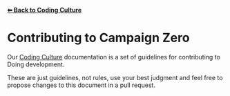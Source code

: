 **[⬅ Back to Coding Culture](README.md)**

# Contributing to Campaign Zero

Our [Coding Culture](https://github.com/campaignzero/coding-culture/blob/master/README.md) documentation is a set of guidelines for contributing to Doing development.

These are just guidelines, not rules, use your best judgment and feel free to propose changes to this document in a pull request.
